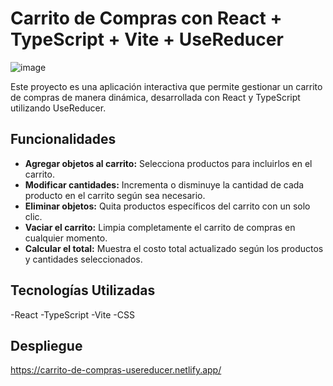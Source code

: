 # Carrito de Compras con React + TypeScript + Vite + UseReducer

![image](https://github.com/user-attachments/assets/5535708b-4536-483e-9d9f-75e06571b506)


Este proyecto es una aplicación interactiva que permite gestionar un carrito de compras de manera dinámica, desarrollada con React y TypeScript utilizando UseReducer.

## Funcionalidades
- **Agregar objetos al carrito:** Selecciona productos para incluirlos en el carrito.
- **Modificar cantidades:** Incrementa o disminuye la cantidad de cada producto en el carrito según sea necesario.
- **Eliminar objetos:** Quita productos específicos del carrito con un solo clic.
- **Vaciar el carrito:** Limpia completamente el carrito de compras en cualquier momento.
- **Calcular el total:** Muestra el costo total actualizado según los productos y cantidades seleccionados.

## Tecnologías Utilizadas
-React
-TypeScript
-Vite
-CSS

## Despliegue
https://carrito-de-compras-usereducer.netlify.app/
